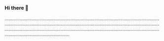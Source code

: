 ### Hi there 👋

........................................................................................................................................................................................................................................................................................................................................................................................................................................